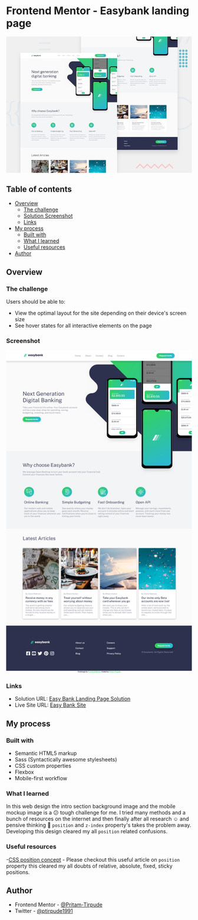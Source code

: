 # Frontend Mentor - Easybank landing page

![Design preview for the Easybank landing page coding challenge](./design/desktop-preview.jpg)

## Table of contents

- [Overview](#overview)
  - [The challenge](#the-challenge)
  - [ Solution Screenshot](#screenshot)
  - [Links](#links)
- [My process](#my-process)
  - [Built with](#built-with)
  - [What I learned](#what-i-learned)
  - [Useful resources](#useful-resources)
- [Author](#author)

## Overview

### The challenge

Users should be able to:

- View the optimal layout for the site depending on their device's screen size
- See hover states for all interactive elements on the page

### Screenshot

![](./screenshot_easy_bank.png)

### Links

- Solution URL: [Easy Bank Landing Page Solution](https://www.frontendmentor.io/challenges/blogr-landing-page-EX2RLAApP/hub/htmlcsssassjavascriptflexbox-7k8375yN6)
- Live Site URL: [Easy Bank Site](https://blogr-landin-site.netlify.app/)

## My process

### Built with

- Semantic HTML5 markup
- Sass (Syntactically awesome stylesheets)
- CSS custom properties
- Flexbox
- Mobile-first workflow

### What I learned

In this web design the intro section background image and the mobile mockup image is a :confused: tough challenge for me. I tried many methods and a bunch of resources on the internet and then finally after all research :relaxed: and pensive thinking :thinking: `position` and `z-index` property's takes the problem away. Developing this design cleared my all `position` related confusions.

### Useful resources

-[CSS position concept](https://css-tricks.com/almanac/properties/p/position/) - Please checkout this useful article on ```position``` property this cleared my all doubts of relative, absolute, fixed, sticky positions.

## Author

- Frontend Mentor - [@Pritam-Tirpude](https://www.frontendmentor.io/profile/Pritam-Tirpude)
- Twitter - [@ptirpude1991](https://twitter.com/ptirpude1991)

